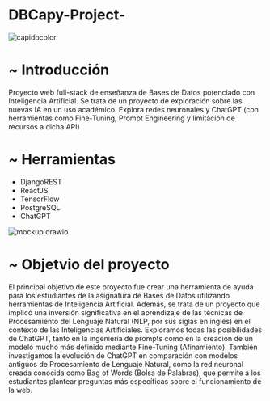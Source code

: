 # DBCapy-Project-

![capidbcolor](https://github.com/Manuelsantaisabel/DBCapy-Project-/assets/95097735/878e662a-a0c1-4c1e-85bb-108138bf582c)

# ~ Introducción
Proyecto web full-stack de enseñanza de Bases de Datos potenciado con Inteligencia Artificial. Se trata de un proyecto de exploración sobre las nuevas IA en un uso académico. Explora redes neuronales y ChatGPT (con herramientas como Fine-Tuning, Prompt Engineering y limitación de recursos a dicha API)

# ~ Herramientas 
- DjangoREST
- ReactJS
- TensorFlow
- PostgreSQL
- ChatGPT
  
![mockup drawio](https://github.com/Manuelsantaisabel/DBCapy-Project-/assets/95097735/0cab03f3-58d2-4c78-a54a-2b9079db96e7)

# ~ Objetvio del proyecto
El principal objetivo de este proyecto fue crear una herramienta de ayuda para los estudiantes de la asignatura de Bases de Datos utilizando herramientas de Inteligencia Artificial. Además, se trata de un proyecto que implicó una inversión significativa en el aprendizaje de las técnicas de Procesamiento del Lenguaje Natural (NLP, por sus siglas en inglés) en el contexto de las Inteligencias Artificiales. Exploramos todas las posibilidades de ChatGPT, tanto en la ingeniería de prompts como en la creación de un modelo mucho más definido mediante Fine-Tuning (Afinamiento). También investigamos la evolución de ChatGPT en comparación con modelos antiguos de Procesamiento de Lenguaje Natural, como la red neuronal creada conocida como Bag of Words (Bolsa de Palabras), que permite a los estudiantes plantear preguntas más específicas sobre el funcionamiento de la web.

